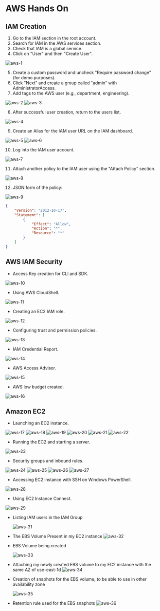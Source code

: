 


# AWS Hands On

## IAM Creation

1. Go to the IAM section in the root account.
2. Search for IAM in the AWS services section.
3. Check that IAM is a global service.
4. Click on "User" and then "Create User".

![aws-1](https://github.com/Ham12-3/AWS_hands_on/assets/93613316/649d851e-74f6-4bb0-8fcf-3752b0497be2)

5. Create a custom password and uncheck "Require password change" (for demo purposes).
6. Click "Next" and create a group called "admin" with AdministratorAccess.
7. Add tags to the AWS user (e.g., department, engineering).

![aws-2](https://github.com/Ham12-3/AWS_hands_on/assets/93613316/e68db637-5d7a-41f7-af87-64230fb7f617)
![aws-3](https://github.com/Ham12-3/AWS_hands_on/assets/93613316/9c797251-2702-4bdf-b11e-891d900739ab)

8. After successful user creation, return to the users list.

![aws-4](https://github.com/Ham12-3/AWS_hands_on/assets/93613316/2249f4ed-272f-4c13-baae-40ec13b8017c)

9. Create an Alias for the IAM user URL on the IAM dashboard.

![aws-5](https://github.com/Ham12-3/AWS_hands_on/assets/93613316/e1b3150f-b39c-493d-a0a1-83929e64eb83)
![aws-6](https://github.com/Ham12-3/AWS_hands_on/assets/93613316/912b5d24-a1f2-4114-9694-71a32804a078)

10. Log into the IAM user account.

![aws-7](https://github.com/Ham12-3/AWS_hands_on/assets/93613316/d5b3c630-701d-478e-a206-7b27d21ef9b1)

11. Attach another policy to the IAM user using the "Attach Policy" section.

![aws-8](https://github.com/Ham12-3/AWS_hands_on/assets/93613316/65daffb9-a68a-467b-b81f-59826e8da2b3)

12. JSON form of the policy:

![aws-9](https://github.com/Ham12-3/AWS_hands_on/assets/93613316/87b5da71-888d-48c4-8128-c2a4995ec080)

```json
{
    "Version": "2012-10-17",
    "Statement": [
        {
            "Effect": "Allow",
            "Action": "*",
            "Resource": "*"
        }
    ]
}
```

## AWS IAM Security

- Access Key creation for CLI and SDK.

![aws-10](https://github.com/Ham12-3/AWS_hands_on/assets/93613316/4ec11c51-b5a4-4887-8261-600d432ad6db)

- Using AWS CloudShell.

![aws-11](https://github.com/Ham12-3/AWS_hands_on/assets/93613316/6071a4dc-5f13-4d04-be93-dcb856c0302f)

- Creating an EC2 IAM role.

![aws-12](https://github.com/Ham12-3/AWS_hands_on/assets/93613316/e9490833-454d-4c75-9eec-c7e00ad01578)

- Configuring trust and permission policies.

![aws-13](https://github.com/Ham12-3/AWS_hands_on/assets/93613316/e8ed9858-ea5d-404d-a63f-fdd04fdccf98)

- IAM Credential Report.

![aws-14](https://github.com/Ham12-3/AWS_hands_on/assets/93613316/e3d33ae9-0cfc-40b6-a654-6a7b9c1da96b)

- AWS Access Advisor.

![aws-15](https://github.com/Ham12-3/AWS_hands_on/assets/93613316/377622d7-9414-4013-97a0-b64b8629a53f)

- AWS low budget created.

![aws-16](https://github.com/Ham12-3/AWS_hands_on/assets/93613316/ae8d3a3c-8f7a-4bb9-aeb6-0135abf3797b)

## Amazon EC2

- Launching an EC2 instance.

![aws-17](https://github.com/Ham12-3/AWS_hands_on/assets/93613316/26702b04-eac8-4c2d-b0e6-94ed6dba4083)
![aws-18](https://github.com/Ham12-3/AWS_hands_on/assets/93613316/8990a323-33ef-4df8-9fba-11da8eff0d78)
![aws-19](https://github.com/Ham12-3/AWS_hands_on/assets/93613316/09bd2239-662e-413b-9bdd-336dc0e4fb26)
![aws-20](https://github.com/Ham12-3/AWS_hands_on/assets/93613316/23cd0b61-a2ba-4b90-8d2b-38da96ab0a3b)
![aws-21](https://github.com/Ham12-3/AWS_hands_on/assets/93613316/0ba60f0d-a194-4aa1-91d7-06e76c5ef73d)
![aws-22](https://github.com/Ham12-3/AWS_hands_on/assets/93613316/4dc60203-34e8-4121-aa7e-bc59f88cde67)

- Running the EC2 and starting a server.

![aws-23](https://github.com/Ham12-3/AWS_hands_on/assets/93613316/20156990-63ca-44b7-bee3-4ebccbb41a7a)

- Security groups and inbound rules.

![aws-24](https://github.com/Ham12-3/AWS_hands_on/assets/93613316/49d5d689-185e-471e-b3ed-3296809d18fa)
![aws-25](https://github.com/Ham12-3/AWS_hands_on/assets/93613316/1176f524-34be-42b4-85a6-3367c853942f)
![aws-26](https://github.com/Ham12-3/AWS_hands_on/assets/93613316/30579343-51da-44e1-a33f-e7eaf7074385)
![aws-27](https://github.com/Ham12-3/AWS_hands_on/assets/93613316/7535e6b3-60a0-46bd-93c2-544aad982045)

- Accessing EC2 instance with SSH on Windows PowerShell.

![aws-28](https://github.com/Ham12-3/AWS_hands_on/assets/93613316/b8f572cf-2ccc-47af-9639-43aa4b4e8024)

- Using EC2 Instance Connect.

![aws-29](https://github.com/Ham12-3/AWS_hands_on/assets/93613316/3723f404-2f16-4c84-b45b-07aba04f813a)

- Listing IAM users in  the IAM Group

  ![aws-31](https://github.com/Ham12-3/AWS_hands_on/assets/93613316/5b20ff36-e3d3-4439-9344-c10532a882b1)


- The EBS Volume Present in my EC2 instance
  ![aws-32](https://github.com/Ham12-3/AWS_hands_on/assets/93613316/f1588b38-f6f2-4740-9054-bad60286f9bc)

- EBS Volume being created

  ![aws-33](https://github.com/Ham12-3/AWS_hands_on/assets/93613316/099e37f0-3328-4c64-9df5-c0f313791794)

- Attaching my newly created EBS volume to my EC2 instance with the same AZ of use-east-1d
  ![aws-34](https://github.com/Ham12-3/AWS_hands_on/assets/93613316/167050c4-2f38-4910-aca1-e7af4ad5dfe2)

- Creation of snaphots for the EBS volume, to be able to use in other availability zone

  ![aws-35](https://github.com/Ham12-3/AWS_hands_on/assets/93613316/1f64b7d4-ada5-4282-9a58-84aa4cf97c62)

- Retention rule used for the EBS snaphots
  ![aws-36](https://github.com/Ham12-3/AWS_hands_on/assets/93613316/b69622f6-07d1-4ca5-a537-02f5a4781449)


